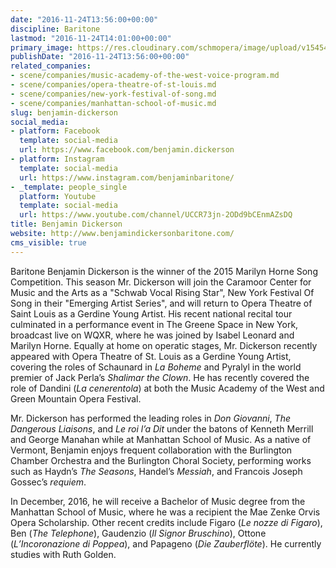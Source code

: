 ```yaml
---
date: "2016-11-24T13:56:00+00:00"
discipline: Baritone
lastmod: "2016-11-24T14:01:00+00:00"
primary_image: https://res.cloudinary.com/schmopera/image/upload/v1545409169/media/webhook-uploads/1479995657356/2016-11-24---Benjamin-Dickerson.jpg.jpg
publishDate: "2016-11-24T13:56:00+00:00"
related_companies:
- scene/companies/music-academy-of-the-west-voice-program.md
- scene/companies/opera-theatre-of-st-louis.md
- scene/companies/new-york-festival-of-song.md
- scene/companies/manhattan-school-of-music.md
slug: benjamin-dickerson
social_media:
- platform: Facebook
  template: social-media
  url: https://www.facebook.com/benjamin.dickerson
- platform: Instagram
  template: social-media
  url: https://www.instagram.com/benjaminbaritone/
- _template: people_single
  platform: Youtube
  template: social-media
  url: https://www.youtube.com/channel/UCCR73jn-2ODd9bCEnmAZsDQ
title: Benjamin Dickerson
website: http://www.benjamindickersonbaritone.com/
cms_visible: true
---
```


Baritone Benjamin Dickerson is the winner of the 2015 Marilyn Horne Song Competition. This season Mr. Dickerson will join the Caramoor Center for Music and the Arts as a "Schwab Vocal Rising Star", New York Festival Of Song in their "Emerging Artist Series", and will return to Opera Theatre of Saint Louis as a Gerdine Young Artist. His recent national recital tour culminated in a performance event in The Greene Space in New York, broadcast live on WQXR, where he was joined by Isabel Leonard and Marilyn Horne. Equally at home on operatic stages, Mr. Dickerson recently appeared with Opera Theatre of St. Louis as a Gerdine Young Artist, covering the roles of Schaunard in *La Boheme* and Pyralyl in the world premier of Jack Perla’s *Shalimar the Clown*. He has recently covered the role of Dandini (*La cenerentola*) at both the Music Academy of the West and Green Mountain Opera Festival.

Mr. Dickerson has performed the leading roles in *Don Giovanni*, *The Dangerous Liaisons*, and *Le roi l’a Dit* under the batons of Kenneth Merrill and George Manahan while at Manhattan School of Music. As a native of Vermont, Benjamin enjoys frequent collaboration with the Burlington Chamber Orchestra and the Burlington Choral Society, performing works such as Haydn’s *The Seasons*, Handel’s *Messiah*, and Francois Joseph Gossec’s *requiem*.

In December, 2016, he will receive a Bachelor of Music degree from the Manhattan School of Music, where he was a recipient the Mae Zenke Orvis Opera Scholarship. Other recent credits include Figaro (*Le nozze di Figaro*), Ben (*The Telephone*), Gaudenzio (*Il Signor Bruschino*), Ottone (*L’Incoronazione di Poppea*), and Papageno (*Die Zauberflöte*). He currently studies with Ruth Golden.
